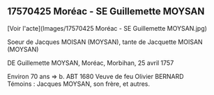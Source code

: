 ## 17570425 Moréac - SE Guillemette MOYSAN

[Voir l'acte](Images/17570425 Moréac - SE Guillemette MOYSAN.jpg)

Soeur de Jacques MOISAN (MOYSAN), tante de Jacquette MOISAN (MOYSAN)

DE Guillemette MOYSAN, Moréac, Morbihan, 25 avril 1757

Environ 70 ans => b. ABT 1680 
Veuve de feu Olivier BERNARD  
Témoins : Jacques MOYSAN, son frère, et autres.